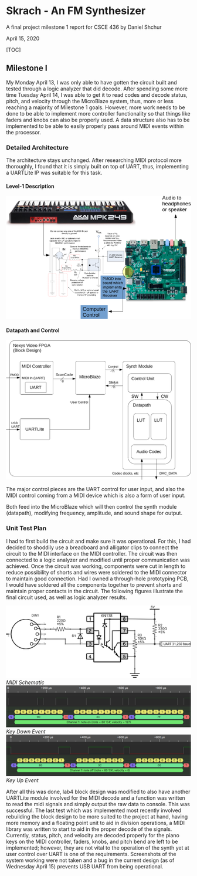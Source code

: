 # Skrach - An FM Synthesizer
A final project milestone 1 report for CSCE 436 by Daniel Shchur

April 15, 2020

[TOC]

## Milestone I

My Monday April 13, I was only able to have gotten the circuit built and tested through a logic analyzer that did decode. After spending some more time Tuesday April 14, I was able to get it to read codes and decode status, pitch, and velocity through the MicroBlaze system, thus, more or less reaching a majority of Milestone 1 goals. However, more work needs to be done to be able to implement more controller functionality so that things like faders and knobs can also be properly used. A data structure also has to be implemented to be able to easily properly pass around MIDI events within the processor.

### Detailed Architecture

The architecture stays unchanged. After researching MIDI protocol more thoroughly, I found that it is simply built on top of UART, thus, implementing a UARTLite IP was suitable for this task.

#### Level-1 Description

![Level 1 Digram](img/level_1_diagram.png)

#### Datapath and Control

![Datapath and Control](img/datapath_conrol.png)

The major control pieces are the UART control for user input, and also the MIDI control coming from a MIDI device which is also a form of user input.

Both feed into the MicroBlaze which will then control the synth module (datapath), modifying frequency, amplitude, and sound shape for output.

### Unit Test Plan

I had to first build the circuit and make sure it was operational. For this, I had decided to shoddily use a breadboard and alligator clips to connect the circuit to the MIDI interface on the MIDI controller. The circuit was then connected to a logic analyzer and modified until proper communication was achieved. Once the circuit was working, components were cut in length to reduce possibility of shorts and wires were soldered to the MIDI connector to maintain good connection. Had I owned a through-hole prototyping PCB, I would have soldered all the components together to prevent shorts and maintain proper contacts in the circuit. The following figures illustrate the final circuit used, as well as logic analyzer results.

![MIDI Schematic](img/midi_in_schematic.png)
*MIDI Schematic*
![Key Down Event](img/logic_analyzer_key_down.png)
*Key Down Event*
![Key Up Event](img/logic_analyzer_key_up.png)
*Key Up Event*

After all this was done, lab4 block design was modified to also have another UARTLite module involved for the MIDI decode and a function was written to read the midi signals and simply output the raw data to console. This was successful. The last test which was implemented most recently involved rebuilding the block design to be more suited to the project at hand, having more memory and a floating point unit to aid in division operations, a MIDI library was written to start to aid in the proper decode of the signals. Currently, status, pitch, and velocity are decoded properly for the piano keys on the MIDI controller, faders, knobs, and pitch bend are left to be implemented; however, they are not vital to the operation of the synth yet at user control over UART is one of the requirements. Screenshots of the system working were not taken and a bug in the current design (as of Wednesday April 15) prevents USB UART from being operational.